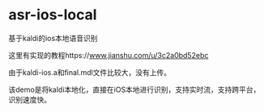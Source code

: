 # asr-ios-local
基于kaldi的ios本地语音识别

这里有实现的教程https://www.jianshu.com/u/3c2a0bd52ebc

由于kaldi-ios.a和final.mdl文件比较大，没有上传。

该demo是将kaldi本地化，直接在iOS本地进行识别，支持实时流，支持跨平台，识别速度快。

